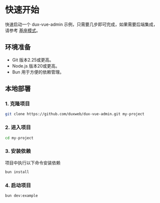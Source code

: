 # 快速开始

快速启动一个 dux-vue-admin 示例，只需要几步即可完成，如果需要后端集成，请参考 [基座模式](../dev/mount.md)。

## 环境准备

- Git 版本2.25或更高。
- Node.js 版本20或更高。
- Bun 用于方便的依赖管理。

## 本地部署

### 1. 克隆项目

```bash
git clone https://github.com/duxweb/dux-vue-admin.git my-project
```

### 2. 进入项目

```bash
cd my-project
```

### 3. 安装依赖

项目中执行以下命令安装依赖

```bash
bun install
```

### 4. 启动项目

```bash
bun dev:example
```